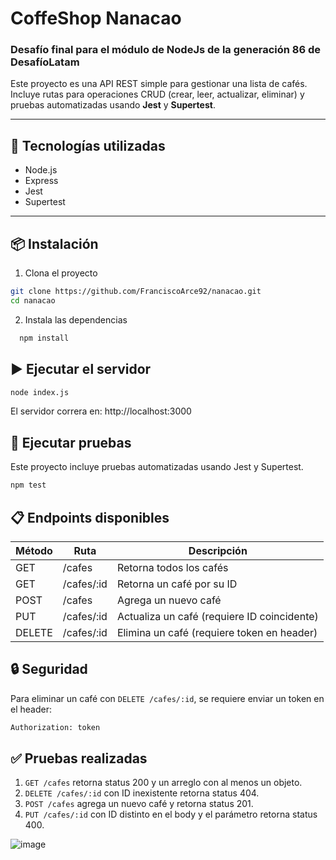 # CoffeShop Nanacao

### Desafío final para el módulo de NodeJs de la generación 86 de DesafíoLatam

Este proyecto es una API REST simple para gestionar una lista de cafés. Incluye rutas para operaciones CRUD (crear, leer, actualizar, eliminar) y pruebas automatizadas usando **Jest** y **Supertest**.


--- 

## 🚀 Tecnologías utilizadas

 - Node.js
 - Express
 - Jest
 - Supertest

---

## 📦 Instalación

1. Clona el proyecto

 ```bash
git clone https://github.com/FranciscoArce92/nanacao.git
cd nanacao
```

2. Instala las dependencias

```bash
  npm install
```

## ▶️ Ejecutar el servidor

```bash
node index.js
```
El servidor correra en: http://localhost:3000

## 🧪 Ejecutar pruebas

Este proyecto incluye pruebas automatizadas usando Jest y Supertest.
```bash
npm test
```

## 📋 Endpoints disponibles

Método |	Ruta | Descripción
 ----------- | ----------- | ----------- |
GET |	/cafes |	Retorna todos los cafés
GET |	/cafes/:id |	Retorna un café por su ID
POST | /cafes |	Agrega un nuevo café
PUT |	/cafes/:id | Actualiza un café (requiere ID coincidente)
DELETE |	/cafes/:id |	Elimina un café (requiere token en header)

## 🔒 Seguridad
Para eliminar un café con ```DELETE /cafes/:id```, se requiere enviar un token en el header:
```bash
Authorization: token
```

## ✅ Pruebas realizadas
 1. ```GET /cafes``` retorna status 200 y un arreglo con al menos un objeto.
 2. ```DELETE /cafes/:id``` con ID inexistente retorna status 404.
 3. ```POST /cafes``` agrega un nuevo café y retorna status 201.
 4. ```PUT /cafes/:id``` con ID distinto en el body y el parámetro retorna status 400.

![image](https://github.com/user-attachments/assets/5b4c4635-f4e0-4130-9c00-5b4f89453819)

